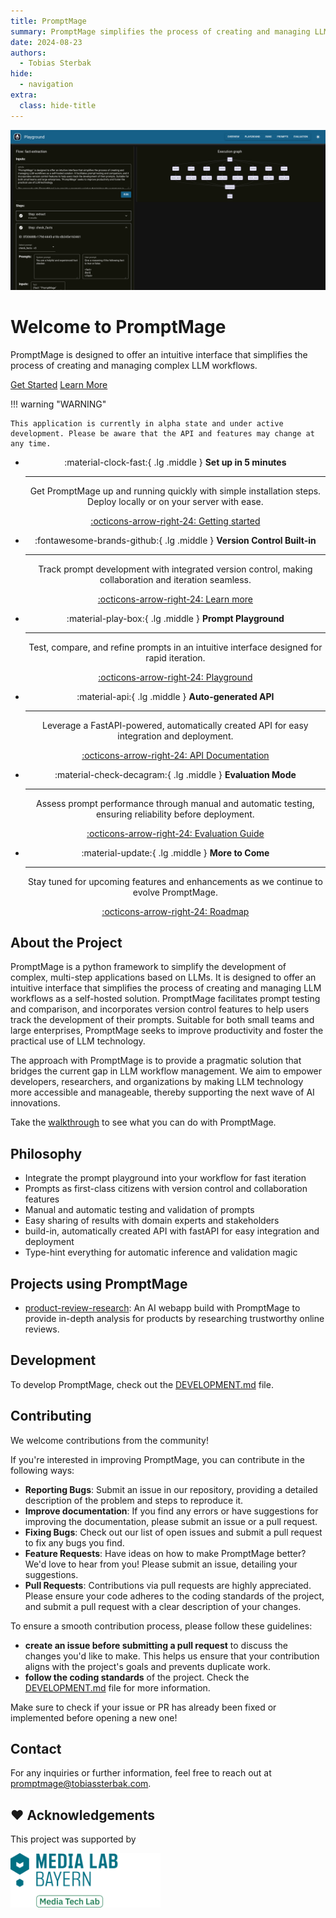 ```yaml
---
title: PromptMage
summary: PromptMage simplifies the process of creating and managing LLM workflows as a self-hosted solution.
date: 2024-08-23
authors:
  - Tobias Sterbak
hide:
  - navigation
extra:
  class: hide-title
---
```


<div class="hero">
    <div class="hero-image">
        <img src="images/screenshots/plaground-dark.png" alt="PromptMage Playground">
    </div>
    <div class="hero-content">
        <h1>Welcome to PromptMage</h1>
        <p>
        PromptMage is designed to offer an intuitive interface that simplifies the process of creating and managing complex LLM workflows.
        </p>
        <a href="getting-started" class="button">Get Started</a>
        <a href="tutorial" class="button secondary">Learn More</a>
    </div>
</div>

!!! warning "WARNING"
    
    This application is currently in alpha state and under active development. Please be aware that the API and features may change at any time.

<center>
<div class="grid cards" markdown>

-   :material-clock-fast:{ .lg .middle } __Set up in 5 minutes__

    ---

    Get PromptMage up and running quickly with simple installation steps. Deploy locally or on your server with ease.

    [:octicons-arrow-right-24: Getting started](getting-started)

-   :fontawesome-brands-github:{ .lg .middle } __Version Control Built-in__

    ---

    Track prompt development with integrated version control, making collaboration and iteration seamless.

    [:octicons-arrow-right-24: Learn more](/getting-started/#prompt-repository)

-   :material-play-box:{ .lg .middle } __Prompt Playground__

    ---

    Test, compare, and refine prompts in an intuitive interface designed for rapid iteration.

    [:octicons-arrow-right-24: Playground](/getting-started/#flow-playground)

-   :material-api:{ .lg .middle } __Auto-generated API__

    ---

    Leverage a FastAPI-powered, automatically created API for easy integration and deployment.

    [:octicons-arrow-right-24: API Documentation](#)

-   :material-check-decagram:{ .lg .middle } __Evaluation Mode__

    ---

    Assess prompt performance through manual and automatic testing, ensuring reliability before deployment.

    [:octicons-arrow-right-24: Evaluation Guide](#)

-   :material-update:{ .lg .middle } __More to Come__

    ---

    Stay tuned for upcoming features and enhancements as we continue to evolve PromptMage.

    [:octicons-arrow-right-24: Roadmap](roadmap)

</div>

</center>

## About the Project

PromptMage is a python framework to simplify the development of complex, multi-step applications based on LLMs. It is designed to offer an intuitive interface that simplifies the process of creating and managing LLM workflows as a self-hosted solution. PromptMage facilitates prompt testing and comparison, and incorporates version control features to help users track the development of their prompts. Suitable for both small teams and large enterprises, PromptMage seeks to improve productivity and foster the practical use of LLM technology.

The approach with PromptMage is to provide a pragmatic solution that bridges the current gap in LLM workflow management. We aim to empower developers, researchers, and organizations by making LLM technology more accessible and manageable, thereby supporting the next wave of AI innovations.

Take the [walkthrough](walkthrough.md) to see what you can do with PromptMage.

## Philosophy
- Integrate the prompt playground into your workflow for fast iteration
- Prompts as first-class citizens with version control and collaboration features
- Manual and automatic testing and validation of prompts
- Easy sharing of results with domain experts and stakeholders
- build-in, automatically created API with fastAPI for easy integration and deployment
- Type-hint everything for automatic inference and validation magic

## Projects using PromptMage

- [product-review-research](https://github.com/tsterbak/product-review-research): An AI webapp build with PromptMage to provide in-depth analysis for products by researching trustworthy online reviews. 

## Development

To develop PromptMage, check out the [DEVELOPMENT.md](https://github.com/tsterbak/promptmage/blob/main/DEVELOPMENT.md) file.

## Contributing

We welcome contributions from the community!

If you're interested in improving PromptMage, you can contribute in the following ways:
* **Reporting Bugs**: Submit an issue in our repository, providing a detailed description of the problem and steps to reproduce it.
* **Improve documentation**: If you find any errors or have suggestions for improving the documentation, please submit an issue or a pull request.
* **Fixing Bugs**: Check out our list of open issues and submit a pull request to fix any bugs you find.
* **Feature Requests**: Have ideas on how to make PromptMage better? We'd love to hear from you! Please submit an issue, detailing your suggestions.
* **Pull Requests**: Contributions via pull requests are highly appreciated. Please ensure your code adheres to the coding standards of the project, and submit a pull request with a clear description of your changes.

To ensure a smooth contribution process, please follow these guidelines:
* **create an issue before submitting a pull request** to discuss the changes you'd like to make. This helps us ensure that your contribution aligns with the project's goals and prevents duplicate work.
* **follow the coding standards** of the project. Check the [DEVELOPMENT.md](https://github.com/tsterbak/promptmage/blob/main/DEVELOPMENT.md) file for more information.

Make sure to check if your issue or PR has already been fixed or implemented before opening a new one!


## Contact
For any inquiries or further information, feel free to reach out at [promptmage@tobiassterbak.com](mailto:promptmage@tobiassterbak.com).

## ❤️ Acknowledgements

This project was supported by

<a href="https://www.media-lab.de/en/programs/media-tech-lab">
    <img src="images/mtl-powered-by.png" width="240" title="Media Tech Lab powered by logo">
</a>